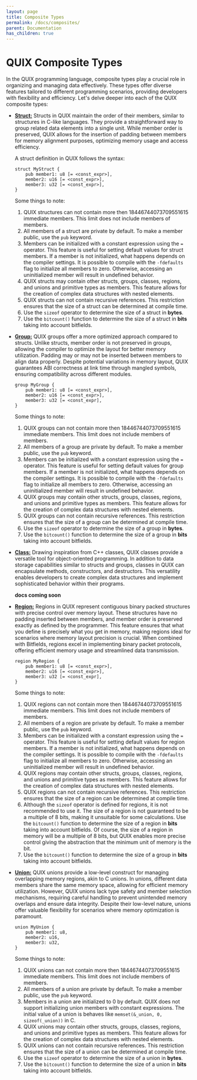 ```yaml
---
layout: page
title: Composite Types
permalink: /docs/composites/
parent: Documentation
has_children: true
---
```


# QUIX Composite Types

In the QUIX programming language, composite types play a crucial role in organizing and managing data effectively. These types offer diverse features tailored to different programming scenarios, providing developers with flexibility and efficiency. Let's delve deeper into each of the QUIX composite types:

- [**Struct:**](/docs/composites/struct) Structs in QUIX maintain the order of their members, similar to structures in C-like languages. They provide a straightforward way to group related data elements into a single unit. While member order is preserved, QUIX allows for the insertion of padding between members for memory alignment purposes, optimizing memory usage and access efficiency.

    A struct definition in QUIX follows the syntax:

    ```quix
    struct MyStruct {
        pub member1: u8 [= <const_expr>],
        member2: u16 [= <const_expr>],
        member3: u32 [= <const_expr>],
    }
    ```

    Some things to note:
    1. QUIX structures can not contain more then 18446744073709551615 immediate members. This limit does not include members of members.
    1. All members of a struct are private by default. To make a member public, use the `pub` keyword.
    1. Members can be initialized with a constant expression using the `=` operator. This feature is useful for setting default values for struct members. If a member is not initialized, what happens depends on the compiler settings. It is possible to compile with the `-fdefaults` flag to initialize all members to zero. Otherwise, accessing an uninitialized member will result in undefined behavior.
    1. QUIX structs may contain other structs, groups, classes, regions, and unions and primitive types as members. This feature allows for the creation of complex data structures with nested elements.
    1. QUIX structs can not contain recursive references. This restriction ensures that the size of a struct can be determined at compile time.
    1. Use the `sizeof` operator to determine the size of a struct in **bytes**.
    1. Use the `bitcount()` function to determine the size of a struct in **bits** taking into account bitfields.


- [**Group:**](/docs/composites/group) QUIX groups offer a more optimized approach compared to structs. Unlike structs, member order is not preserved in groups, allowing the compiler to optimize the layout for better memory utilization. Padding may or may not be inserted between members to align data properly. Despite potential variations in memory layout, QUIX guarantees ABI correctness at link time through mangled symbols, ensuring compatibility across different modules.

    ```quix
    group MyGroup {
        pub member1: u8 [= <const_expr>],
        member2: u16 [= <const_expr>],
        member3: u32 [= <const_expr],
    }
    ```

    Some things to note:
    1. QUIX groups can not contain more then 18446744073709551615 immediate members. This limit does not include members of members.
    1. All members of a group are private by default. To make a member public, use the `pub` keyword.
    1. Members can be initialized with a constant expression using the `=` operator. This feature is useful for setting default values for group members. If a member is not initialized, what happens depends on the compiler settings. It is possible to compile with the `-fdefaults` flag to initialize all members to zero. Otherwise, accessing an uninitialized member will result in undefined behavior.
    1. QUIX groups may contain other structs, groups, classes, regions, and unions and primitive types as members. This feature allows for the creation of complex data structures with nested elements.
    1. QUIX groups can not contain recursive references. This restriction ensures that the size of a group can be determined at compile time.
    1. Use the `sizeof` operator to determine the size of a group in **bytes**.
    1. Use the `bitcount()` function to determine the size of a group in **bits** taking into account bitfields.


- [**Class:**](/docs/composites/class) Drawing inspiration from C++ classes, QUIX classes provide a versatile tool for object-oriented programming. In addition to data storage capabilities similar to structs and groups, classes in QUIX can encapsulate methods, constructors, and destructors. This versatility enables developers to create complex data structures and implement sophisticated behavior within their programs.

    **docs coming soon**

- [**Region:**](/docs/composites/region) Regions in QUIX represent contiguous binary packed structures with precise control over memory layout. These structures have no padding inserted between members, and member order is preserved exactly as defined by the programmer. This feature ensures that what you define is precisely what you get in memory, making regions ideal for scenarios where memory layout precision is crucial. When combined with Bitfields, regions excel in implementing binary packet protocols, offering efficient memory usage and streamlined data transmission.

    ```quix
    region MyRegion {
        pub member1: u8 [= <const_expr>],
        member2: u16 [= <const_expr>],
        member3: u32 [= <const_expr],
    }
    ```

    Some things to note:
    1. QUIX regions can not contain more then 18446744073709551615 immediate members. This limit does not include members of members.
    1. All members of a region are private by default. To make a member public, use the `pub` keyword.
    1. Members can be initialized with a constant expression using the `=` operator. This feature is useful for setting default values for region members. If a member is not initialized, what happens depends on the compiler settings. It is possible to compile with the `-fdefaults` flag to initialize all members to zero. Otherwise, accessing an uninitialized member will result in undefined behavior.
    1. QUIX regions may contain other structs, groups, classes, regions, and unions and primitive types as members. This feature allows for the creation of complex data structures with nested elements.
    1. QUIX regions can not contain recursive references. This restriction ensures that the size of a region can be determined at compile time.
    1. Although the `sizeof` operator is defined for regions, it is not recommended to use it. The size of a region is not guaranteed to be a multiple of 8 bits, making it unsuitable for some calculations. Use the `bitcount()` function to determine the size of a region in **bits** taking into account bitfields. Of course, the size of a region in memory will be a multiple of 8 bits, but QUIX enables more precise control giving the abstraction that the minimum unit of memory is the bit.
    1. Use the `bitcount()` function to determine the size of a group in **bits** taking into account bitfields.

- [**Union:**](/docs/composites/union) QUIX unions provide a low-level construct for managing overlapping memory regions, akin to C unions. In unions, different data members share the same memory space, allowing for efficient memory utilization. However, QUIX unions lack type safety and member selection mechanisms, requiring careful handling to prevent unintended memory overlaps and ensure data integrity. Despite their low-level nature, unions offer valuable flexibility for scenarios where memory optimization is paramount.

    ```quix
    union MyUnion {
        pub member1: u8,
        member2: u16,
        member3: u32,
    }
    ```

    Some things to note:
    1. QUIX unions can not contain more then 18446744073709551615 immediate members. This limit does not include members of members.
    1. All members of a union are private by default. To make a member public, use the `pub` keyword.
    1. Members in a union are initialized to 0 by default. QUIX does not support initializing union members with constant expressions. The initial value of a union is behaves like `memset(&_union, 0, sizeof(_union))` in C.
    1. QUIX unions may contain other structs, groups, classes, regions, and unions and primitive types as members. This feature allows for the creation of complex data structures with nested elements.
    1. QUIX unions can not contain recursive references. This restriction ensures that the size of a union can be determined at compile time.
    1. Use the `sizeof` operator to determine the size of a union in **bytes**.
    1. Use the `bitcount()` function to determine the size of a union in **bits** taking into account bitfields.